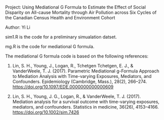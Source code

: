 Project: Using Mediational G Formula to Estimate the Effect of Social Disparity on All-cause Mortality through Air Pollution across Six Cycles of the Canadian Census Health and Environment Cohort


Author: Yi Li 

sim1.R is the code for a preliminary simualation datset.

mg.R is the code for mediational G formula.

The mediational G formula code is based on the following references:

1. Lin, S. H., Young, J., Logan, R., Tchetgen Tchetgen, E. J., & VanderWeele, T. J. (2017). Parametric Mediational g-Formula Approach to Mediation Analysis with Time-varying Exposures, Mediators, and Confounders. Epidemiology (Cambridge, Mass.), 28(2), 266–274. https://doi.org/10.1097/EDE.0000000000000609

2. Lin, S. H., Young, J. G., Logan, R., & VanderWeele, T. J. (2017). Mediation analysis for a survival outcome with time-varying exposures, mediators, and confounders. Statistics in medicine, 36(26), 4153–4166. https://doi.org/10.1002/sim.7426

